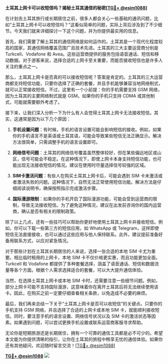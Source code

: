 **土耳其上网卡可以收短信吗？揭秘土耳其通信的秘密[[TG💪+ @esim1088](https://t.me/s/esim1088)]**

在计划去土耳其旅行或长期居住之前，很多人都会关心一些基础的通讯问题，比如“土耳其上网卡可以收短信吗？”这看似简单的问题，实际上背后涉及到了不少细节。今天我们就来详细探讨一下这个问题，并为你提供最实用的信息。

首先，我们需要了解土耳其的通信网络是如何运作的。土耳其是一个现代化程度较高的国家，其通信网络覆盖范围广且技术先进。土耳其的三大主要运营商分别是 Turkcell、Vodafone 和 Avea。这些运营商提供的服务包括语音通话、短信和移动数据。对于游客来说，选择合适的上网卡至关重要，而能否接收短信也是许多人关注的重点之一。

那么，土耳其上网卡是否真的可以接收短信呢？答案是肯定的。土耳其的三大运营商都支持短信功能，只要你选择了正确的套餐，并且手机能够兼容当地网络制式，就可以正常接收短信。不过，这里有一个小前提：你的手机需要支持 GSM 网络，因为土耳其的主要网络制式就是 GSM。如果你的手机只支持 CDMA 或其他制式，可能就需要额外考虑了。

接下来，让我们深入分析一下为什么有人会觉得土耳其上网卡无法接收短信。其实，这通常是因为以下几个原因：

1. **手机设置问题**：有时候，手机的语言设置可能会影响短信的接收。例如，如果你的手机语言不是英语或土耳其语，可能会导致某些短信无法正确显示。解决方法很简单，只需调整手机的语言设置即可。

2. **网络信号问题**：土耳其的网络信号覆盖虽然整体较好，但在某些偏远地区或山区，信号可能会不稳定。在这种情况下，即使上网卡本身支持短信功能，也可能出现无法接收短信的情况。建议在使用时尽量选择信号较强的区域。

3. **SIM卡激活问题**：有些人在购买土耳其上网卡后，可能会遇到 SIM 卡未激活或者激活失败的问题。这种情况下，自然无法正常使用短信功能。解决方法是仔细阅读说明书，确保按照指示完成激活步骤。

4. **国际漫游限制**：如果你的手机开启了国际漫游功能，可能会受到运营商的限制，导致无法接收短信。为了避免这种情况，建议在出发前咨询你的国内运营商，确认是否有相关的限制政策。

除了以上几点，还有一些技巧可以帮助你更好地使用土耳其上网卡并接收短信。例如，你可以下载一些第三方的短信应用，如 WhatsApp 或 Telegram，这样即使短信无法直接接收，也可以通过这些应用与他人保持联系。此外，建议提前准备好备用联系方式，以应对紧急情况。

对于那些计划在土耳其长期居住的人来说，选择一张合适的本地 SIM 卡尤为重要。相比临时租用的上网卡，本地 SIM 卡不仅价格更实惠，而且功能更加全面。Turkcell 和 Vodafone 都提供了多种套餐选择，涵盖了语音通话、短信和数据流量等各个方面。根据个人需求选择适合的套餐，可以大大提升通信体验。

当然，在选择土耳其上网卡或本地 SIM 卡时，还需要注意一些细节问题。例如，部分上网卡可能不支持国际漫游，这意味着你在离开土耳其后将无法继续使用该卡。因此，在购买之前一定要仔细查看相关条款，以免造成不必要的麻烦。

最后，我们再来总结一下关于“土耳其上网卡是否可以收短信”的关键点。只要你的手机支持 GSM 网络，并且选择了合适的上网卡或本地 SIM 卡，就能顺利接收短信。同时，要注意手机的语言设置、网络信号状况以及 SIM 卡的激活状态等因素。如果遇到问题，可以尝试更换手机设置或联系运营商客服寻求帮助。

无论你是短期旅游还是长期居住，拥有一个可靠的通信工具都是必不可少的。希望本文能为你提供清晰的指引，让你在土耳其的旅程中畅享无忧的通信体验。如果你还有其他疑问，欢迎随时留言交流！[[TG💪+ @esim1088](https://t.me/s/esim1088)]

**[TG💪+ @esim1088](https://t.me/s/esim1088) ![](https://i.postimg.cc/4NQfJmqS/Snipaste-2025-05-13-00-14-12.png)**